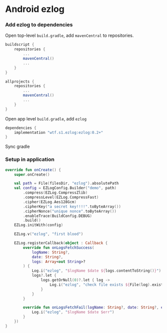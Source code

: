 # Android ezlog

### Add ezlog to dependencies

Open top-level `build.gradle`, add `mavenCentral` to repositories.

```groovy
buildscript {
    repositories {
        ...
        mavenCentral()
        ...
    }
}

allprojects {
    repositories {
        ...
        mavenCentral()
        ...
    }
}
```

Open app level `build.gradle`, add `ezlog`

```groovy
dependencies {
    implementation "wtf.s1.ezlog:ezlog:0.2+"
}
```

Sync gradle

### Setup in application

```kotlin
override fun onCreate() {
    super.onCreate()

    val path = File(filesDir, "ezlog").absolutePath
    val config = EZLogConfig.Builder("demo", path)
        .compress(EZLog.CompressZlib)
        .compressLevel(EZLog.CompressFast)
        .cipher(EZLog.Aes128Gcm)
        .cipherKey("a secret key!!!!".toByteArray())
        .cipherNonce("unique nonce".toByteArray())
        .enableTrace(BuildConfig.DEBUG)
        .build()
    EZLog.initWith(config)

    EZLog.v("ezlog", "first blood")

    EZLog.registerCallback(object : Callback {
        override fun onLogsFetchSuccess(
            logName: String?,
            date: String?,
            logs: Array<out String>?
        ) {
            Log.i("ezlog", "$logName $date ${logs.contentToString()}")
            logs?.let {
                logs.getOrNull(0)?.let { log ->
                    Log.i("ezlog", "check file exists ${File(log).exists()}")
                }
            }
        }

        override fun onLogsFetchFail(logName: String?, date: String?, err: String?) {
            Log.i("ezlog", "$logName $date $err")
        }
    })
}

```